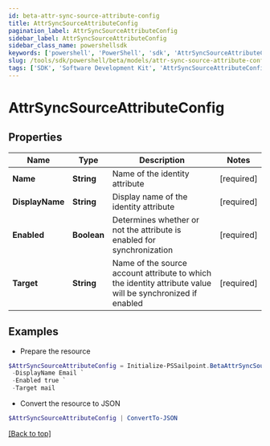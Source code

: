 ```yaml
---
id: beta-attr-sync-source-attribute-config
title: AttrSyncSourceAttributeConfig
pagination_label: AttrSyncSourceAttributeConfig
sidebar_label: AttrSyncSourceAttributeConfig
sidebar_class_name: powershellsdk
keywords: ['powershell', 'PowerShell', 'sdk', 'AttrSyncSourceAttributeConfig'] 
slug: /tools/sdk/powershell/beta/models/attr-sync-source-attribute-config
tags: ['SDK', 'Software Development Kit', 'AttrSyncSourceAttributeConfig']
---
```



# AttrSyncSourceAttributeConfig

## Properties

Name | Type | Description | Notes
------------ | ------------- | ------------- | -------------
**Name** |  **String** | Name of the identity attribute | [required]
**DisplayName** |  **String** | Display name of the identity attribute | [required]
**Enabled** |  **Boolean** | Determines whether or not the attribute is enabled for synchronization | [required]
**Target** |  **String** | Name of the source account attribute to which the identity attribute value will be synchronized if enabled | [required]

## Examples

- Prepare the resource
```powershell
$AttrSyncSourceAttributeConfig = Initialize-PSSailpoint.BetaAttrSyncSourceAttributeConfig  -Name email `
 -DisplayName Email `
 -Enabled true `
 -Target mail
```

- Convert the resource to JSON
```powershell
$AttrSyncSourceAttributeConfig | ConvertTo-JSON
```


[[Back to top]](#) 

